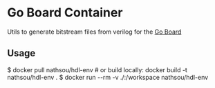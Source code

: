 # Go Board Container

Utils to generate bitstream files from verilog for the [Go Board](https://nandland.com/the-go-board/)

## Usage

$ docker pull nathsou/hdl-env # or build locally: docker build -t nathsou/hdl-env .
$ docker run --rm -v ./:/workspace nathsou/hdl-env
